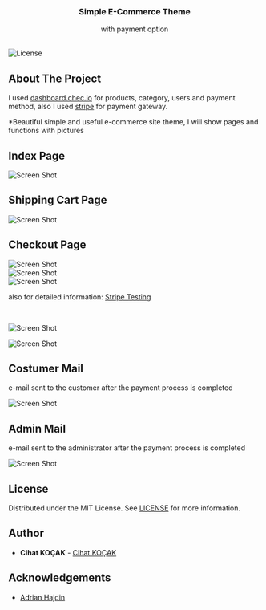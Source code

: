 <br/>
<p align="center">
  <a href="https://github.com/iksipias/E-Commerce">
  </a>

  <h3 align="center">Simple E-Commerce Theme</h3>

  <p align="center">
    with payment option
    <br/>
    <br/>
  </p>
</p>

![License](https://img.shields.io/github/license/CihatKOCAK/shopping-cart) 

## About The Project

I used <a href ="https://dashboard.chec.io"> dashboard.chec.io</a> for products, category, users and payment method,
also I used <a href ="https://stripe.com/"> stripe</a> for payment gateway.




*Beautiful simple and useful e-commerce site theme, I will show pages and functions with pictures


## Index Page
![Screen Shot](https://github.com/CihatKOCAK/shopping-cart/blob/main/README/index.PNG)
## Shipping Cart Page
![Screen Shot](README/shippingCart.PNG)
## Checkout Page
![Screen Shot](README/checkout-s1.PNG)
<br/>
![Screen Shot](README/checkout-s2.PNG)<br/>
![Screen Shot](README/test-cart-number.PNG)

<p>also for detailed information: <a href ="https://stripe.com/docs/testing"> Stripe Testing</a> </p><br/>

![Screen Shot](README/checkout-s3.PNG)<br/>

![Screen Shot](README/checkout-s4.PNG)

## Costumer Mail

e-mail sent to the customer after the payment process is completed

![Screen Shot](README/mailCostumer.PNG)

## Admin Mail

e-mail sent to the administrator after the payment process is completed

![Screen Shot](README/adminMail.PNG)


## License

Distributed under the MIT License. See [LICENSE](https://github.com/iksipias/E-Commerce/blob/main/LICENSE.md) for more information.

## Author

* **Cihat KOÇAK** - [Cihat KOÇAK](https://github.com/CihatKOCAK)

## Acknowledgements

* [Adrian Hajdin](https://github.com/adrianhajdin)


